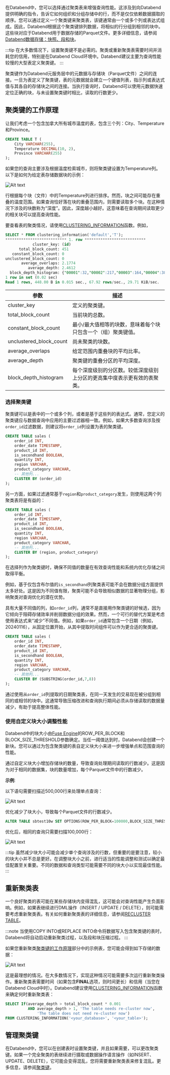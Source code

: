 在Databend中，您可以选择通过聚类表来增强查询性能。这涉及到向Databend提供明确的指令，告诉它如何组织和分组存储中的行，而不是仅仅依赖数据摄取的顺序。您可以通过定义一个聚类键来聚类表，该键通常由一个或多个列或表达式组成。因此，Databend根据这个聚类键排列数据，将相似的行分组到相邻的块中。这些块对应于Databend用于数据存储的Parquet文件。更多详细信息，请参阅[Databend数据存储：快照、段和块](/sql/sql-commands/ddl/table/optimize-table#databend-数据存储-快照-段-和-块)。

:::tip
在大多数情况下，设置聚类键不是必需的。聚类或重新聚类表需要时间并消耗您的信用，特别是在Databend Cloud环境中。Databend建议主要为查询性能较慢的大型表定义聚类键。
:::

聚类键作为Databend元服务层中的元数据与存储块（Parquet文件）之间的连接。一旦为表定义了聚类键，表的元数据就会建立一个键值列表，指示列或表达式值与其各自的存储块之间的连接。当执行查询时，Databend可以使用元数据快速定位正确的块，与未设置聚类键时相比，读取的行数更少。

## 聚类键的工作原理

让我们考虑一个包含加拿大所有城市温度的表，包含三个列：City、Temperature和Province。

```sql
CREATE TABLE T (
    City VARCHAR(255),
    Temperature DECIMAL(10, 2),
    Province VARCHAR(255)
);
```

如果您的查询主要涉及根据温度检索城市，则将聚类键设置为Temperature列。以下是如何为给定表存储数据块的示例：

![Alt text](@site/docs/public/img/sql/clustered.png)

行根据每个块（文件）中的Temperature列进行排序。然而，块之间可能存在重叠的温度范围。如果查询恰好落在块的重叠范围内，则需要读取多个块。在这种情况下涉及的块数称为“深度”。因此，深度越小越好。这意味着在查询期间读取更少的相关块可以提高查询性能。

要查看表的聚类情况，请使用[CLUSTERING_INFORMATION](/sql/sql-functions/system-functions/clustering_information)函数。例如，

```sql
SELECT * FROM clustering_information('default','T');
*************************** 1. row ***************************
            cluster_key: (id)   
      total_block_count: 451    
   constant_block_count: 0      
unclustered_block_count: 0     
       average_overlaps: 2.1774   
          average_depth: 2.4612   
  block_depth_histogram: {"00001":32,"00002":217,"00003":164,"00004":38}
1 row in set (0.02 sec)
Read 1 rows, 448.00 B in 0.015 sec., 67.92 rows/sec., 29.71 KiB/sec.
```

| 参数                | 描述                                                                                                             |
|-------------------|----------------------------------------------------------------------------------------------------------------|
| cluster_key       | 定义的聚类键。                                                                                                 |
| total_block_count | 当前块的总数。                                                                                                 |
| constant_block_count | 最小/最大值相等的块数，意味着每个块只包含一个（组）聚类键值。 |
| unclustered_block_count | 尚未聚类的块数。                                                                                             |
| average_overlaps  | 给定范围内重叠块的平均比率。                                                                                   |
| average_depth     | 聚类键的重叠分区的平均深度。                                                                                   |
| block_depth_histogram | 每个深度级别的分区数。较低深度级别上分区的更高集中度表示更有效的表聚类。 |

### 选择聚类键

聚类键可以是表中的一个或多个列，或者是基于这些列的表达式。通常，您定义的聚类键应与数据查询中应用的主要过滤器相一致。例如，如果大多数查询涉及按`order_id`过滤数据，则建议将`order_id`列设置为表的聚类键。

```sql
CREATE TABLE sales (
    order_id INT,
    order_date TIMESTAMP,
    product_id INT,
    is_secondhand BOOLEAN,
    quantity INT,
    region VARCHAR,
    product_category VARCHAR,
    -- 其他列...
    CLUSTER BY (order_id)
);
```

另一方面，如果过滤通常基于`region`和`product_category`发生，则使用这两个列聚类表将是有益的：

```sql
CREATE TABLE sales (
    order_id INT,
    order_date TIMESTAMP,
    product_id INT,
    is_secondhand BOOLEAN,
    quantity INT,
    region VARCHAR,
    product_category VARCHAR,
    -- 其他列...
    CLUSTER BY (region, product_category)
);
```

在选择列作为聚类键时，确保不同值的数量在有效查询性能和系统内优化存储之间取得平衡。

例如，基于仅包含布尔值的`is_secondhand`列聚类表可能不会在数据分组方面提供太多好处。这是因为不同值有限，聚类可能不会导致相似数据的显著物理分组，影响聚类对查询优化的潜在优势。

具有大量不同值的列，如`order_id`列，通常不是直接用作聚类键的好候选，因为它倾向于阻碍存储效率并削弱数据分组的效果。然而，一个可行的替代方案是考虑使用表达式来“减少”不同值。例如，如果`order_id`通常包含一个日期（例如，20240116），从固定位置开始，从其中提取时间组件可以作为更合适的聚类键。

```sql
CREATE TABLE sales (
    order_id INT,
    order_date TIMESTAMP,
    product_id INT,
    is_secondhand BOOLEAN,
    quantity INT,
    region VARCHAR,
    product_category VARCHAR,
    -- 其他列...
    CLUSTER BY (SUBSTRING(order_id,7,8))
);
```

通过使用从`order_id`列提取的日期聚类表，在同一天发生的交易现在被分组到相同的或相邻的块中。这通常导致压缩改进和查询执行期间必须从存储读取的数据量减少，有助于提高整体性能。

### 使用自定义块大小调整性能

Databend中的块大小由[Fuse Engine](/sql/sql-reference/table-engines/fuse)的ROW_PER_BLOCK和BLOCK_SIZE_THRESHOLD参数确定。当任一阈值达到时，Databend会创建一个新块。您可以通过为包含聚类键的表自定义块大小来进一步增强单点和范围查询的性能。

通过自定义块大小增加存储块的数量，导致查询处理期间读取的行数减少。这是因为对于相同的数据集，块的数量增加，每个Parquet文件中的行数减少。

**示例**:

以下语句需要扫描近500,000行来处理单点查询：

![Alt text](@site/docs/public/img/sql/block-size-before.png)

优化减少了块大小，导致每个Parquet文件的行数减少。

```sql
ALTER TABLE sbtest10w SET OPTIONS(ROW_PER_BLOCK=100000,BLOCK_SIZE_THRESHOLD=52428800);
```

优化后，相同的查询只需要扫描100,000行：

![Alt text](@site/docs/public/img/sql/block-size-after.png)

:::tip
虽然减少块大小可能会减少单个查询涉及的行数，但重要的是要注意，较小的块大小并不总是更好。在调整块大小之前，进行适当的性能调整和测试以确定最佳配置至关重要。不同的数据和查询类型可能需要不同的块大小以实现最佳性能。
:::

## 重新聚类表

一个良好聚类的表可能在某些存储块内变得混乱，这可能会对查询性能产生负面影响。例如，如果表继续进行DML操作（INSERT / UPDATE / DELETE），则可能需要考虑重新聚类表。有关如何重新聚类表的详细信息，请参阅[RECLUSTER TABLE](/sql/sql-commands/ddl/clusterkey/dml-recluster-table)。

:::note
当使用COPY INTO或REPLACE INTO命令将数据写入包含聚类键的表时，Databend将自动启动重新聚类过程，以及段和块压缩过程。
:::

如果您重新聚类[聚类键的工作原理](#聚类键的工作原理)部分中的示例表，您可能会得到如下存储的数据：

![Alt text](@site/docs/public/img/sql/well-clustered.png)

这是最理想的情况。在大多数情况下，实现这种情况可能需要多次运行重新聚类操作。重新聚类表需要时间（如果包含**FINAL**选项，则时间更长）和信用（当您在Databend Cloud中时）。Databend建议使用[CLUSTERING_INFORMATION](/sql/sql-functions/system-functions/clustering_information)函数来确定何时重新聚类表：

```sql
SELECT If(average_depth > total_block_count * 0.001
          AND average_depth > 1, 'The table needs re-cluster now',
              'The table does not need re-cluster now')
FROM CLUSTERING_INFORMATION('<your_database>', '<your_table>'); 
```

## 管理聚类键

在Databend中，您可以在创建表时设置聚类键，并且如果需要，可以更改聚类键。如果一个完全聚类的表继续进行摄取或数据操作语言操作（如INSERT、UPDATE、DELETE），它可能会变得混乱，您将需要重新聚类表来修复混乱。更多信息，请参阅[聚类键](/sql/sql-commands/ddl/clusterkey/)。